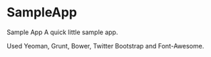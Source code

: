 SampleApp
=========

Sample App 
A quick little sample app. 

Used Yeoman, Grunt, Bower, Twitter Bootstrap and Font-Awesome.
